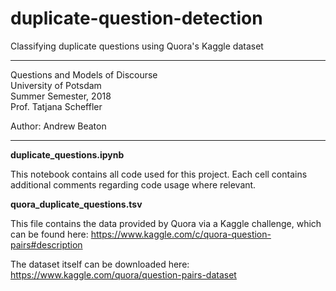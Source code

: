 # duplicate-question-detection
Classifying duplicate questions using Quora's Kaggle dataset

**********************************
Questions and Models of Discourse  
University of Potsdam  
Summer Semester, 2018  
Prof. Tatjana Scheffler  

Author: Andrew Beaton
**********************************

**duplicate_questions.ipynb**

This notebook contains all code used for this project.  Each cell contains additional comments regarding code usage where relevant.

**quora_duplicate_questions.tsv**

This file contains the data provided by Quora via a Kaggle challenge, which can be found here: https://www.kaggle.com/c/quora-question-pairs#description

The dataset itself can be downloaded here: https://www.kaggle.com/quora/question-pairs-dataset
